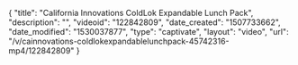{
    "title": "California Innovations ColdLok Expandable Lunch Pack",
    "description": "",
    "videoid": "122842809",
    "date_created": "1507733662",
    "date_modified": "1530037877",
    "type": "captivate",
    "layout": "video",
    "url": "\/v\/cainnovations-coldlokexpandablelunchpack-45742316-mp4\/122842809"
}